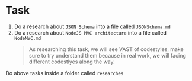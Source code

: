 # Task

1. Do a research about `JSON Schema` into a file called `JSONSchema.md`
2. Do a research about `NodeJS MVC architecture` into a file called `NodeMVC.md`
    > As researching this task, we will see VAST of codestyles, make sure to try  understand them because in real work, we will facing different codestlyes along the way.

Do above tasks inside a folder called `researches`